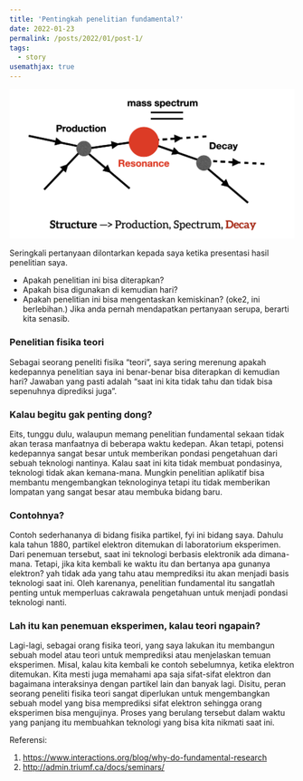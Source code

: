 ```yaml
---
title: 'Pentingkah penelitian fundamental?'
date: 2022-01-23
permalink: /posts/2022/01/post-1/
tags:
  - story
usemathjax: true
---
```


<img src='/images/structure.png' style="width:600px">

Seringkali pertanyaan dilontarkan kepada saya ketika presentasi hasil penelitian saya.
- Apakah penelitian ini bisa diterapkan? 
- Apakah bisa digunakan di kemudian hari?
- Apakah penelitian ini bisa mengentaskan kemiskinan? (oke2, ini berlebihan.)
Jika anda pernah mendapatkan pertanyaan serupa, berarti kita senasib. 

<h3> Penelitian fisika teori</h3>
Sebagai seorang peneliti fisika “teori”, saya sering merenung apakah kedepannya penelitian saya ini benar-benar bisa diterapkan di kemudian hari? Jawaban yang pasti adalah “saat ini kita tidak tahu dan tidak bisa sepenuhnya diprediksi juga”. 

<h3> Kalau begitu gak penting dong?</h3>
Eits, tunggu dulu, walaupun memang penelitian fundamental sekaan tidak akan terasa manfaatnya di beberapa waktu kedepan. Akan tetapi, potensi kedepannya sangat besar untuk memberikan pondasi pengetahuan dari sebuah teknologi nantinya. Kalau saat ini kita tidak membuat pondasinya, teknologi tidak akan kemana-mana. Mungkin penelitian aplikatif bisa membantu mengembangkan teknologinya tetapi itu tidak memberikan lompatan yang sangat besar atau membuka bidang baru.

<h3> Contohnya? </h3>
Contoh sederhananya di bidang fisika partikel, fyi ini bidang saya. Dahulu kala tahun 1880, partikel elektron ditemukan di laboratorium eksperimen. Dari penemuan tersebut, saat ini teknologi berbasis elektronik ada dimana-mana. Tetapi, jika kita kembali ke waktu itu dan bertanya apa gunanya elektron? yah tidak ada yang tahu atau memprediksi itu akan menjadi basis teknologi saat ini. Oleh karenanya, penelitian fundamental itu sangatlah penting untuk memperluas cakrawala pengetahuan untuk menjadi pondasi teknologi nanti. 

<h3> Lah itu kan penemuan eksperimen, kalau teori ngapain?</h3>
Lagi-lagi, sebagai orang fisika teori, yang saya lakukan itu membangun sebuah model atau teori untuk memprediksi atau menjelaskan temuan eksperimen. Misal, kalau kita kembali ke contoh sebelumnya, ketika elektron ditemukan. Kita mesti juga memahami apa saja sifat-sifat elektron dan bagaimana interaksinya dengan partikel lain dan banyak lagi. Disitu, peran seorang peneliti fisika teori sangat diperlukan untuk mengembangkan sebuah model yang bisa memprediksi sifat elektron sehingga orang eksperimen bisa mengujinya. Proses yang berulang tersebut dalam waktu yang panjang itu membuahkan teknologi yang bisa kita nikmati saat ini. 



Referensi:
<ol>
  <li> <a href="https://www.interactions.org/blog/why-do-fundamental-research">https://www.interactions.org/blog/why-do-fundamental-research</a> </li>
  <li> <a href="http://admin.triumf.ca/docs/seminars/Sem3112515775-37021-1.Why%20Fundamental%20Research%20cc.pdf">http://admin.triumf.ca/docs/seminars/</a></li>
</ol>


